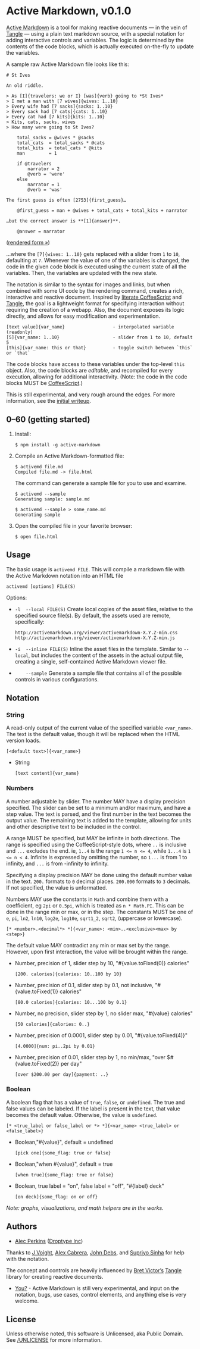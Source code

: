 
# Active Markdown, v0.1.0

[Active Markdown](https://activemarkdown.org) is a tool for making reactive documents — in the vein of [Tangle](http://worrydream.com/Tangle) — using a plain text markdown source, with a special notation for adding interactive controls and variables. The logic is determined by the contents of the code blocks, which is actually executed on-the-fly to update the variables.

A sample raw Active Markdown file looks like this:

    # St Ives

    An old riddle.

    > As [I]{travelers: we or I} [was]{verb} going to *St Ives*  
    > I met a man with [7 wives]{wives: 1..10}  
    > Every wife had [7 sacks]{sacks: 1..10}  
    > Every sack had [7 cats]{cats: 1..10}  
    > Every cat had [7 kits]{kits: 1..10}  
    > Kits, cats, sacks, wives  
    > How many were going to St Ives?

        total_sacks = @wives * @sacks
        total_cats  = total_sacks * @cats
        total_kits  = total_cats * @kits
        man         = 1

        if @travelers
            narrator = 2
            @verb = 'were'
        else
            narrator = 1
            @verb = 'was'

    The first guess is often [2753]{first_guess}…

        @first_guess = man + @wives + total_cats + total_kits + narrator

    …but the correct answer is **[1]{answer}**.

        @answer = narrator


([rendered form &raquo;](http://activemarkdown.org/st-ives.html))

…where the `[7]{wives: 1..10}` gets replaced with a slider from `1` to `10`, defaulting at `7`. Whenever the value of one of the variables is changed, the code in the given code block is executed using the current state of all the variables. Then, the variables are updated with the new state.

The notation is similar to the syntax for images and links, but when combined with some UI code by the rendering command, creates a rich, interactive and reactive document. Inspired by [literate CoffeeScript](http://coffeescript.org/#literate) and [Tangle](http://worrydream.com/Tangle/), the goal is a lightweight format for specifying interaction without requiring the creation of a webapp. Also, the document exposes its logic directly, and allows for easy modification and experimentation.

    [text value]{var_name}                  - interpolated variable (readonly)
    [5]{var_name: 1..10}                    - slider from 1 to 10, default 5
    [this]{var_name: this or that}          - toggle switch between `this` or `that`

The code blocks have access to these variables under the top-level `this` object. Also, the code blocks are *editable*, and recompiled for every execution, allowing for additional interactivity. (Note: the code in the code blocks MUST be [CoffeeScript](http://coffeescript.org).)

This is still experimental, and very rough around the edges. For more information, see the [initial writeup](http://activemarkdown.org/an-experiment.html).



## 0–60 (getting started)

1.  Install:

        $ npm install -g active-markdown

2.  Compile an Active Markdown-formatted file:

        $ activemd file.md
        Compiled file.md -> file.html

    The command can generate a sample file for you to use and examine.

        $ activemd --sample
        Generating sample: sample.md

        $ activemd --sample > some_name.md
        Generating sample

3.  Open the compiled file in your favorite browser:

        $ open file.html



## Usage

The basic usage is `activemd FILE`. This will compile a markdown file with the Active Markdown notation into an HTML file

    activemd [options] FILE(S)

Options:

*   `-l  --local FILE(S)`
    Create local copies of the asset files, relative to the specified source
    file(s). By default, the assets used are remote, specifically:

        http://activemarkdown.org/viewer/activemarkdown-X.Y.Z-min.css
        http://activemarkdown.org/viewer/activemarkdown-X.Y.Z-min.js

*   `-i  --inline FILE(S)`
    Inline the asset files in the template. Similar to `--local`, but includes
    the content of the assets in the actual output file, creating a single,
    self-contained Active Markdown viewer file.

*   `    --sample`
    Generate a sample file that contains all of the possible controls in
    various configurations.


## Notation


### String

A read-only output of the current value of the specified variable `<var_name>`. The text is the default value, though it will be replaced when the HTML version loads.

`[<default text>]{<var_name>}`

* String

    `[text content]{var_name}`


### Numbers

A number adjustable by slider. The number MAY have a display precision specified. The slider can be set to a minimum and/or maximum, and have a step value. The text is parsed, and the first number in the text becomes the output value. The remaining text is added to the template, allowing for units and other descriptive text to be included in the control.

A range MUST be specified, but MAY be infinite in both directions. The range is specified using the CoffeeScript-style dots, where `..` is inclusive and `...` excludes the end. ie, `1..4` is the range `1 <= n <= 4`, while `1...4` is `1 <= n < 4`. Infinite is expressed by omitting the number, so `1...` is from 1 to infinity, and `...` is from -infinity to infinity.

Specifying a display precision MAY be done using the default number value in the text. `200.` formats to `0` decimal places. `200.000` formats to `3` decimals. If not specified, the value is unformatted.

Numbers MAY use the constants in `Math` and combine them with a coefficient, eg `2pi` or `0.5pi`, which is treated as `n * Math.PI`. This can be done in the range min or max, or in the step. The constants MUST be one of `e`, `pi`, `ln2`, `ln10`, `log2e`, `log10e`, `sqrt1_2`, `sqrt2`, (uppercase or lowercase).

`[* <number>.<decimal*> *]{<var_name>: <min>..<exclusive><max> by <step>}`

The default value MAY contradict any min or max set by the range. However, upon first interaction, the value will be brought within the range.

* Number, precision of 1, slider step by 10, "#{value.toFixed(0)} calories"

    `[200. calories]{calories: 10..100 by 10}`

* Number, precision of 0.1, slider step by 0.1, not inclusive, "#{value.toFixed(1)} calories"

    `[80.0 calories]{calories: 10...100 by 0.1}`

* Number, no precision, slider step by 1, no slider max, "#{value} calories"

    `[50 calories]{calories: 0..}`

* Number, precision of 0.0001, slider step by 0.01, "#{value.toFixed(4)}"

    `[4.0000]{num: pi..2pi by 0.01}`

* Number, precision of 0.01, slider step by 1, no min/max, "over $#{value.toFixed(2)} per day"

    `[over $200.00 per day]{payment: ..}`


### Boolean

A boolean flag that has a value of `true`, `false`, or `undefined`. The true and false values can be labeled. If the label is present in the text, that value becomes the default value. Otherwise, the value is `undefined`.

`[* <true_label or false_label or *> *]{<var_name> <true_label> or <false_label>}`

* Boolean,"#{value}", default = undefined

    `[pick one]{some_flag: true or false}`

* Boolean,"when #{value}", default = true

    `[when true]{some_flag: true or false}`

* Boolean, true label = "on", false label = "off", "#{label} deck"

    `[on deck]{some_flag: on or off}`


*Note: graphs, visualizations, and math helpers are in the works.*



## Authors

* [Alec Perkins](https://github.com/alecperkins) ([Droptype Inc](http://droptype.com))

Thanks to [J Voight](https://github.com/joyrexus), [Alex Cabrera](http://alexcabrera.me/), [John Debs](http://johndebs.com/), and [Supriyo Sinha](http://supriyosinha.com) for help with the notation.

The concept and controls are heavily influenced by [Bret Victor’s](http://worrydream.com) [Tangle](http://worrydream.com/Tangle) library for creating reactive documents.

* [You?](https://github.com/alecperkins/active-markdown/issues) - Active Markdown is still very experimental, and input on the notation, bugs, use cases, control elements, and anything else is very welcome.

## License

Unless otherwise noted, this software is Unlicensed, aka Public Domain. See [/UNLICENSE](https://github.com/alecperkins/active-markdown/blob/master/UNLICENSE) for more information.


